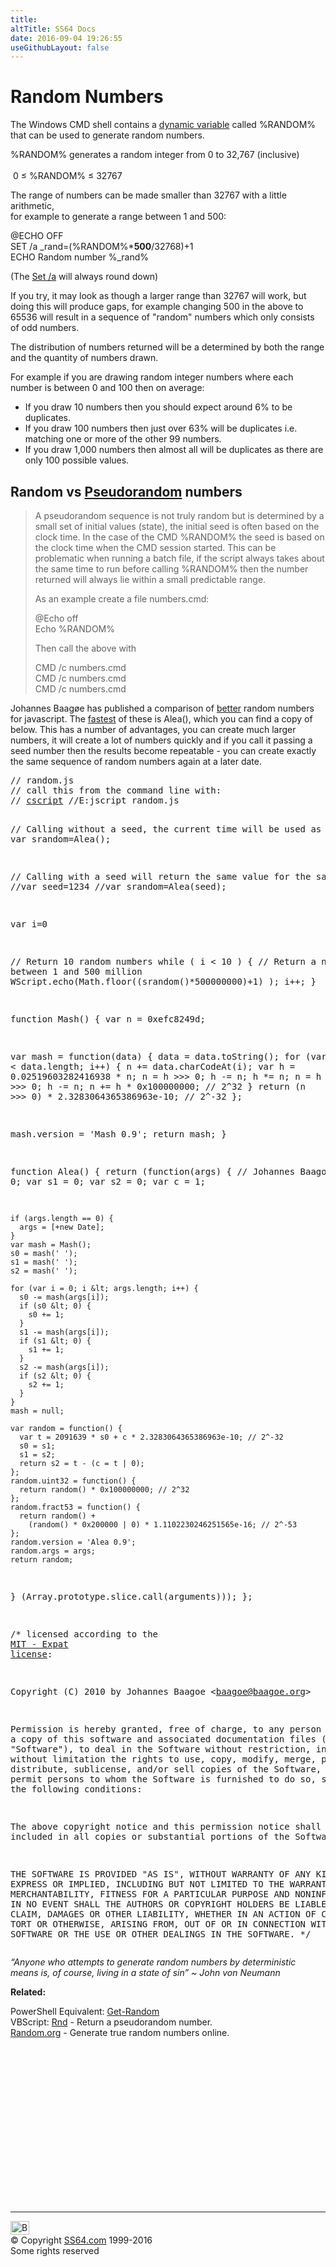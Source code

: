 ```yaml
---
title:
altTitle: SS64 Docs
date: 2016-09-04 19:26:55
useGithubLayout: false
---
```

<!-- #BeginLibraryItem "/Library/head_ntsyntax.lbi" --><!-- #EndLibraryItem --><h1>Random Numbers</h1>
<p>The Windows CMD shell contains a <a href="syntax-variables.html#dynamicvariables">dynamic variable</a> called <span class="code">%RANDOM%</span> that can be used to generate random numbers.</p>
<p> %RANDOM% generates a random integer from 0 to 32,767 (inclusive)<br>
<br>
<span class="code"> &nbsp;0 ≤ %RANDOM% ≤ 32767 </span></p>
<p>The range of numbers can be made smaller than 32767 with a little arithmetic,<br>
for example to generate a range between 1 and 500:</p>
<p class="code">@ECHO OFF<br>
SET /a _rand=(%RANDOM%*<b>500</b>/32768)+1 <br>
ECHO Random number %_rand% </p>
<p>(The <a href="set.html">Set /a</a> will always round down)</p>
<p>If you try, it may look as though a larger range than 32767 will work, but doing this will produce gaps, for example changing 500 in the above to 65536 will result in a sequence of "random" numbers which only consists of odd numbers.</p>
<p>The distribution of numbers returned will be a determined by both the range and the quantity of numbers drawn. </p>
<p>For example if you are drawing random integer numbers where each number is between 0 and 100 then on average: </p>
<ul>
<li> If you draw 10 numbers then you should expect around 6% to be duplicates. </li>
<li> If you draw 100 numbers then just over 63% will be duplicates i.e. matching one or more of the other 99 numbers. </li>
<li> If you draw 1,000 numbers then almost all will be duplicates as there are only 100 possible values.</li>
</ul>
<h2 id="firstHeading">Random vs <a href="http://en.wikipedia.org/wiki/PRNG">Pseudorandom</a> numbers</h2>
<blockquote>
<p>A pseudorandom  sequence is not truly random but is determined by a small set of initial values (state), the initial seed is often based on the clock time. In the case of the CMD <span class="code">%RANDOM%</span> the seed is based on the clock time when the CMD session started. This can be problematic when running a batch file, if the script always takes about the same time to run before calling <span class="code">%RANDOM%</span> then the number returned will always lie within a small predictable range. </p>
<p>As an example create a file <span class="code">numbers.cmd:</span></p>
<p class="code">@Echo off<br>
Echo %RANDOM%</p>
<p>Then call the above with</p>
<p class="code">CMD /c numbers.cmd<br>
CMD /c numbers.cmd<br>
CMD /c numbers.cmd</p>
</blockquote>
<p>Johannes Baagøe has published a comparison of <a href="https://web.archive.org/web/20120802042822/http://baagoe.org/en/w/index.php/Better_random_numbers_for_javascript">better</a> random numbers for javascript. The <a href="http://jsperf.com/pseudo-random-number-generators">fastest</a> of these is Alea(), which you can find a copy of below. This has a number of advantages, you can create much larger numbers, it will create a lot of numbers quickly and if you call it passing a seed number then the results become repeatable - you can create exactly the same sequence of random numbers again at a later date.</p>
<pre>// random.js
// call this from the command line with:
// <a href="../vb/cscript.html">cscript</a> //E:jscript random.js

// Calling without a seed, the current time will be used as a seed
var srandom=Alea();

// Calling with a seed will return the same value for the same seed
//var seed=1234
//var srandom=Alea(seed);

var i=0

  // Return 10 random numbers
while ( i &lt; 10 ) {
  // Return a number between 1 and 500 million
  WScript.echo(Math.floor((srandom()*500000000)+1) );
  i++;
} 

function Mash() {
  var n = 0xefc8249d;

  var mash = function(data) {
    data = data.toString();
    for (var i = 0; i &lt; data.length; i++) {
      n += data.charCodeAt(i);
      var h = 0.02519603282416938 * n;
      n = h &gt;&gt;&gt; 0;
      h -= n;
      h *= n;
      n = h &gt;&gt;&gt; 0;
      h -= n;
      n += h * 0x100000000; // 2^32
    }
    return (n &gt;&gt;&gt; 0) * 2.3283064365386963e-10; // 2^-32
  };

  mash.version = 'Mash 0.9';
  return mash;
}

function Alea() {
  return (function(args) {
    // Johannes Baagoe &lt;baagoe@baagoe.com&gt;, 2010
    var s0 = 0;
    var s1 = 0;
    var s2 = 0;
    var c = 1;

    if (args.length == 0) {
      args = [+new Date];
    }
    var mash = Mash();
    s0 = mash(' ');
    s1 = mash(' ');
    s2 = mash(' ');

    for (var i = 0; i &lt; args.length; i++) {
      s0 -= mash(args[i]);
      if (s0 &lt; 0) {
        s0 += 1;
      }
      s1 -= mash(args[i]);
      if (s1 &lt; 0) {
        s1 += 1;
      }
      s2 -= mash(args[i]);
      if (s2 &lt; 0) {
        s2 += 1;
      }
    }
    mash = null;

    var random = function() {
      var t = 2091639 * s0 + c * 2.3283064365386963e-10; // 2^-32
      s0 = s1;
      s1 = s2;
      return s2 = t - (c = t | 0);
    };
    random.uint32 = function() {
      return random() * 0x100000000; // 2^32
    };
    random.fract53 = function() {
      return random() + 
        (random() * 0x200000 | 0) * 1.1102230246251565e-16; // 2^-53
    };
    random.version = 'Alea 0.9';
    random.args = args;
    return random;

  } (Array.prototype.slice.call(arguments)));
};

/* licensed according to the <a href="http://en.wikipedia.org/wiki/MIT_License">MIT - Expat license</a>:

Copyright (C) 2010 by Johannes Baagoe &lt;baagoe@baagoe.org&gt;

Permission is hereby granted, free of charge, to any person obtaining a copy
of this software and associated documentation files (the "Software"), to deal
in the Software without restriction, including without limitation the rights
to use, copy, modify, merge, publish, distribute, sublicense, and/or sell
copies of the Software, and to permit persons to whom the Software is
furnished to do so, subject to the following conditions:

The above copyright notice and this permission notice shall be included in
all copies or substantial portions of the Software.

THE SOFTWARE IS PROVIDED "AS IS", WITHOUT WARRANTY OF ANY KIND, EXPRESS OR
IMPLIED, INCLUDING BUT NOT LIMITED TO THE WARRANTIES OF MERCHANTABILITY,
FITNESS FOR A PARTICULAR PURPOSE AND NONINFRINGEMENT. IN NO EVENT SHALL THE
AUTHORS OR COPYRIGHT HOLDERS BE LIABLE FOR ANY CLAIM, DAMAGES OR OTHER
LIABILITY, WHETHER IN AN ACTION OF CONTRACT, TORT OR OTHERWISE, ARISING FROM,
OUT OF OR IN CONNECTION WITH THE SOFTWARE OR THE USE OR OTHER DEALINGS IN
THE SOFTWARE. */</pre>
<p class="quote"><i>“Anyone who attempts to generate random numbers by deterministic means is, of course, living in a state of sin” ~ John von Neumann</i>
</p><p><b>Related:</b></p><p>PowerShell Equivalent: <a href="../ps/get-random.html">Get-Random</a><br>
VBScript: <a href="../vb/rnd.html">Rnd</a> - Return a pseudorandom number.<br>
<a href="http://www.random.org/">Random.org</a> - Generate true random numbers online.<!-- #BeginLibraryItem "/Library/foot_nt.lbi" --></p><p>
<!-- windows300 -->
<ins class="adsbygoogle" style="display:inline-block;width:300px;height:250px" data-ad-client="ca-pub-6140977852749469" data-ad-slot="7649547908"></ins>
<script>
(adsbygoogle = window.adsbygoogle || []).push({});
</script></p>
<hr>
<div id="bl" class="footer"><a href="syntax-random.html#"><img src="../images/top.png" width="30" height="22" alt="Back to the Top"></a></div>
<div id="br" class="footer, tagline">© Copyright <a href="../index.html">SS64.com</a> 1999-2016<br>
Some rights reserved</div><!-- #EndLibraryItem -->

